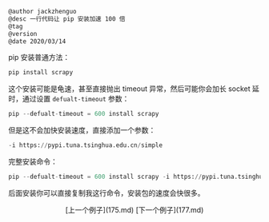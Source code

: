 
```markdown
@author jackzhenguo
@desc 一行代码让 pip 安装加速 100 倍
@tag
@version 
@date 2020/03/14
```

pip 安装普通方法：

```python
pip install scrapy 
```

这个安装可能是龟速，甚至直接抛出 timeout 异常，然后可能你会加长 socket 延时，通过设置 `defualt-timeout` 参数：

```python
pip --defualt-timeout = 600 install scrapy
```

但是这不会加快安装速度，直接添加一个参数：

```python
-i https://pypi.tuna.tsinghua.edu.cn/simple 
```

完整安装命令：

```python
pip --defualt-timeout = 600 install scrapy -i https://pypi.tuna.tsinghua.edu.cn/simple 
```

后面安装你可以直接复制我这行命令，安装包的速度会快很多。

<center>[上一个例子](175.md)    [下一个例子](177.md)</center>